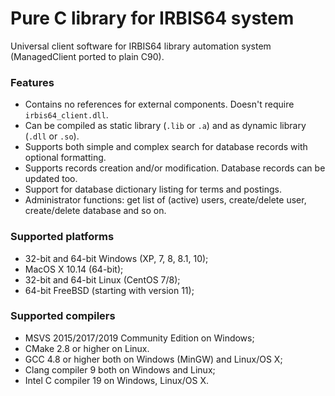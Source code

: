 # Pure C library for IRBIS64 system

Universal client software for IRBIS64 library automation system (ManagedClient ported to plain C90). 

### Features

* Contains no references for external components. Doesn't require `irbis64_client.dll`.
* Can be compiled as static library (`.lib` or `.a`) and as dynamic library (`.dll` or `.so`).
* Supports both simple and complex search for database records with optional formatting.
* Supports records creation and/or modification. Database records can be updated too. 
* Support for database dictionary listing for terms and postings. 
* Administrator functions: get list of (active) users, create/delete user, create/delete database and so on. 

### Supported platforms

* 32-bit and 64-bit Windows (XP, 7, 8, 8.1, 10);
* MacOS X 10.14 (64-bit);
* 32-bit and 64-bit Linux (CentOS 7/8);
* 64-bit FreeBSD (starting with version 11);

### Supported compilers

* MSVS 2015/2017/2019 Community Edition on Windows;
* CMake 2.8 or higher on Linux.
* GCC 4.8 or higher both on Windows (MinGW) and Linux/OS X;
* Clang compiler 9 both on Windows and Linux;
* Intel C compiler 19 on Windows, Linux/OS X.
